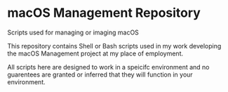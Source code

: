 # macOS Management Repository
Scripts used for managing or imaging macOS

This repository contains Shell or Bash scripts used in my work developing the macOS Management project at my place of employment.

All scripts here are designed to work in a speicifc environment and no guarentees are granted or inferred that they will function in your environment.
